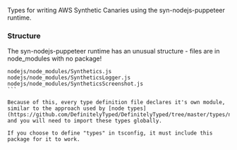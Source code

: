 Types for writing AWS Synthetic Canaries using the syn-nodejs-puppeteer runtime.

### Structure

The syn-nodejs-puppeteer runtime has an unusual structure - files are in node_modules with no package!
````
nodejs/node_modules/Synthetics.js
nodejs/node_modules/SyntheticsLogger.js
nodejs/node_modules/SyntheticsScreenshot.js
```

Because of this, every type definition file declares it's own module, similar to the approach used by [node types](https://github.com/DefinitelyTyped/DefinitelyTyped/tree/master/types/node/), and you will need to import these types globally.

If you choose to define "types" in tsconfig, it must include this package for it to work.

